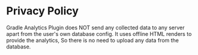 # Privacy Policy
Gradle Analytics Plugin does NOT send any collected data to any server apart from the user's own database config. It uses offline HTML renders to provide the analytics, So there is no need to upload any data from the database.